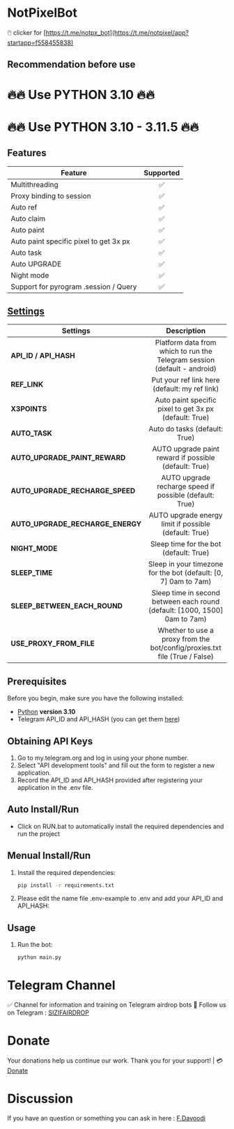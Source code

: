 # NotPixelBot
🖱️ clicker for [https://t.me/notpx_bot](https://t.me/notpixel/app?startapp=f558455838)

## Recommendation before use
# 🔥🔥 Use PYTHON 3.10 🔥🔥

# 🔥🔥 Use PYTHON 3.10 - 3.11.5 🔥🔥

## Features  
| Feature                                                     | Supported  |
|---------------------------------------------------------------|:----------------:|
| Multithreading                                                |        ✅        |
| Proxy binding to session                                      |        ✅        |
| Auto ref                                                      |        ✅        |
| Auto claim                                                    |        ✅        |
| Auto paint                                                    |        ✅        |
| Auto paint specific pixel to get 3x px                        |        ✅        |
| Auto task                                                     |        ✅        |
| Auto UPGRADE                                                  |        ✅        |
| Night mode                                                    |        ✅        |
| Support for pyrogram .session / Query                         |        ✅        |

## [Settings](https://github.com/sizifart/NotPixelBot/blob/main/.env-example)
| Settings | Description |
|----------------------------|:-------------------------------------------------------------------------------------------------------------:|
| **API_ID / API_HASH**      | Platform data from which to run the Telegram session (default - android)                                      |       
| **REF_LINK**               | Put your ref link here (default: my ref link)                                                                 |
| **X3POINTS** | Auto paint specific pixel to get 3x px (default: True)                                                                      |
| **AUTO_TASK**              |  Auto do tasks (default: True)                                                                                  |
| **AUTO_UPGRADE_PAINT_REWARD** | AUTO upgrade paint reward if possible (default: True)                                                                      |
| **AUTO_UPGRADE_RECHARGE_SPEED** | AUTO upgrade recharge speed if possible (default: True)                                                                      |
| **AUTO_UPGRADE_RECHARGE_ENERGY** | AUTO upgrade energy limit if possible (default: True)                                                                      |
| **NIGHT_MODE** | Sleep time for the bot (default: True)                                                                      |
| **SLEEP_TIME** | Sleep in your timezone for the bot (default: [0, 7] 0am to 7am)                                                                     |
| **SLEEP_BETWEEN_EACH_ROUND** | Sleep time in second between each round (default: [1000, 1500] 0am to 7am)                                                                     |
| **USE_PROXY_FROM_FILE**    | Whether to use a proxy from the bot/config/proxies.txt file (True / False)                                    |



## Prerequisites
Before you begin, make sure you have the following installed:
- [Python](https://www.python.org/downloads/) **version 3.10**
- Telegram API_ID and API_HASH (you can get them [here](https://my.telegram.org/auth))

## Obtaining API Keys
1. Go to my.telegram.org and log in using your phone number.
2. Select "API development tools" and fill out the form to register a new application.
3. Record the API_ID and API_HASH provided after registering your application in the .env file.

## Auto Install/Run
- Click on RUN.bat to automatically install the required dependencies and run the project

## Menual Install/Run
1. Install the required dependencies:
   ```bash
   pip install -r requirements.txt
   ```
2. Please edit the name file .env-example to .env and add your API_ID and API_HASH:
   
## Usage
1. Run the bot:
   ```bash
   python main.py
   ```
 
# Telegram Channel

✅ Channel for information and training on Telegram airdrop bots 🔷 Follow us on Telegram : [SIZIFAIRDROP](https://t.me/sizifairdrop)

# Donate
Your donations help us continue our work. Thank you for your support! | 💳 [Donate](https://sizvpn.com/donate/)  

# Discussion

If you have an question or something you can ask in here : [F.Davoodi](https://t.me/sizifart)
